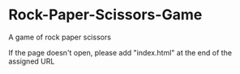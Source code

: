 # Rock-Paper-Scissors-Game
A game of rock paper scissors

If the page doesn't open, please add "index.html" at the end of the assigned URL
